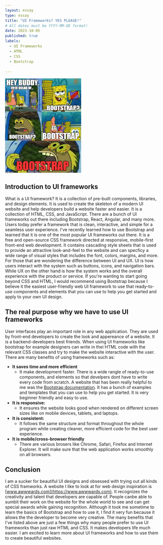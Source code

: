 ```yaml
---
layout: essay
type: essay
title: "UI Frameworks? YES PLEASE!"
# All dates must be YYYY-MM-DD format!
date: 2023-10-05
published: true
labels:
  - UI Frameworks
  - HTML
  - CSS
  - Bootstrap

---
```


<img width="250px" class="rounded float-start pe-4" src="../img/bootstrap.jpeg"  alt=""> 

## Introduction to UI frameworks
What is a UI framework? It is a collection of pre-built components, libraries, and design elements. It is used to create the skeleton of a modern UI website and help developers build a website faster and easier. It is a collection of HTML, CSS, and JavaScript. There are a bunch of UI frameworks out there including Bootstrap, React, Angular, and many more. Users today prefer a framework that is clean, interactive, and simple for a seamless user experience. I've recently learned how to use Bootstrap and learned that it is one of the most popular UI frameworks out there. It is a free and open-source CSS framework directed at responsive, mobile-first front-end web development. It contains cascading style sheets that is used to provide an attractive look-and-feel to the website and can specficy a wide range of visual styles that includes the font, colors, margins, and more. For those that are wondering the difference between UI and UX. UI is how users interact with the system such as buttons, icons, and navigation bars. While UX on the other hand is how the system works and the overall experience with the product or service. If you're wanting to start going beyond CSS and HTML, I would recommend using Bootstrap because I believe it the easiest user-friendly web UI framework to use that ready-to-use components and elements that you can use to help you get started and apply to your own UI design. 

## The real purpose why we have to use UI frameworks


User interfaces play an important role in any web application. They are used by front-end developers to create the look and appereance of a  website. It is a backend-developers best friends. When using UI frameworks like bootstrap for example designers can write in thei HTML code with the relevant CSS classes and try to make the website interactive with the user. There are many benefits of using frameworks such as:
- <strong>It saves time and more efficient</strong>
  - It make development faster. There is a wide rangle of ready-to-use components, and elements so that develpers dont have to write every code from scratch. A website that has been really helpful to me was the [Bootstrap documentation](https://getbootstrap.com/docs/5.0/getting-started/introduction/). It has a bunch of examples and templates that you can use to help you get started. It is very beginner friendly and easy to use.
- <strong>It is responsive:</strong>
  - It ensures the website looks good when rendered on different screen sizes like on mobile devices, tablets, and laptops.
- <strong>It is consistent:</strong> 
  - It follows the same structure and format throughout the whole program while creating cleaner, more efficient code for the best user experience.
- <strong>It is mobile/cross-browser friendly</strong>
  - There are various brosers like Chrome, Safari, Firefox and Internet Explorer. It will make sure that the web application works smoothly on all browsers.

## Conclusion
I am a sucker for beautiful UI designs and obsessed with trying out all kinds of CSS framworks. A website I like to look at for web design inspiration is [www.awwwards.com](https://www.awwwards.com). It recognizes the creativity and talent that developers are capable of. People canbe able to sumbit their work on the website for the whole world to see and can get special awards while gaining recognition. Although it took me sometime to learn the basics of Bootstrap and how to use it, I find it very fun because it allows the the developer to become very creative. The many benefits that I've listed above are just a few things why many people prefer to use UI frameworks than just raw HTML and CSS. It makes developers life much easier. I am excited to learn more about UI frameworks and how to use them to create beautiful websites.